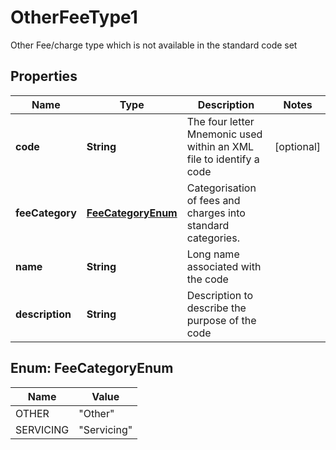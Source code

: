 

# OtherFeeType1

Other Fee/charge type which is not available in the standard code set
## Properties

Name | Type | Description | Notes
------------ | ------------- | ------------- | -------------
**code** | **String** | The four letter Mnemonic used within an XML file to identify a code |  [optional]
**feeCategory** | [**FeeCategoryEnum**](#FeeCategoryEnum) | Categorisation of fees and charges into standard categories. | 
**name** | **String** | Long name associated with the code | 
**description** | **String** | Description to describe the purpose of the code | 



## Enum: FeeCategoryEnum

Name | Value
---- | -----
OTHER | &quot;Other&quot;
SERVICING | &quot;Servicing&quot;



